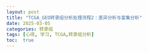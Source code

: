 ```yaml
---
layout: post
title: "TCGA_GEO转录组分析处理流程2：差异分析与富集分析"
date: 2025-03-05
categories: 转录组
tags: [心得, 学习, TCGA,转录组分析]
toc:  true
---
```


